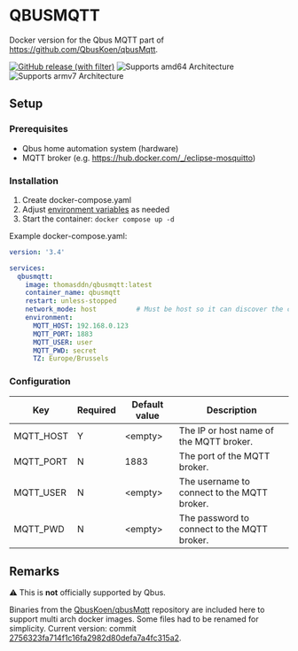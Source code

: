 # QBUSMQTT

Docker version for the Qbus MQTT part of https://github.com/QbusKoen/qbusMqtt.

[![GitHub release (with filter)][releases-shield]][releases]
![Supports amd64 Architecture][amd64-shield]
![Supports armv7 Architecture][armv7-shield]

## Setup

### Prerequisites
- Qbus home automation system (hardware)
- MQTT broker (e.g. https://hub.docker.com/_/eclipse-mosquitto)

### Installation

1. Create docker-compose.yaml
1. Adjust [environment variables](#configuration) as needed
1. Start the container:  `docker compose up -d`

Example docker-compose.yaml:

```yaml
version: '3.4'

services:
  qbusmqtt:
    image: thomasddn/qbusmqtt:latest
    container_name: qbusmqtt
    restart: unless-stopped
    network_mode: host          # Must be host so it can discover the controller
    environment:
      MQTT_HOST: 192.168.0.123
      MQTT_PORT: 1883
      MQTT_USER: user
      MQTT_PWD: secret
      TZ: Europe/Brussels
```

### Configuration

| Key | Required | Default value | Description |
| --- | --- | --- | --- |
| MQTT_HOST | Y | \<empty> | The IP or host name of the MQTT broker. |
| MQTT_PORT | N | 1883 | The port of the MQTT broker. |
| MQTT_USER | N | \<empty> | The username to connect to the MQTT broker. |
| MQTT_PWD | N | \<empty> | The password to connect to the MQTT broker. |

## Remarks
:warning: This is **not** officially supported by Qbus.

Binaries from the [QbusKoen/qbusMqtt](https://github.com/QbusKoen/qbusMqtt) repository are included here to support multi arch docker images. Some files had to be renamed for simplicity. Current version: commit [2756323fa714f1c16fa2982d80defa7a4fc315a2](https://github.com/QbusKoen/qbusMqtt/tree/2756323fa714f1c16fa2982d80defa7a4fc315a2/qbusMqtt).



[releases-shield]: https://img.shields.io/github/v/release/thomasddn/qbusmqtt
[amd64-shield]: https://img.shields.io/badge/amd64-yes-green.svg
[armv7-shield]: https://img.shields.io/badge/armv7-yes-green.svg
[releases]: https://github.com/thomasddn/qbusmqtt/releases
